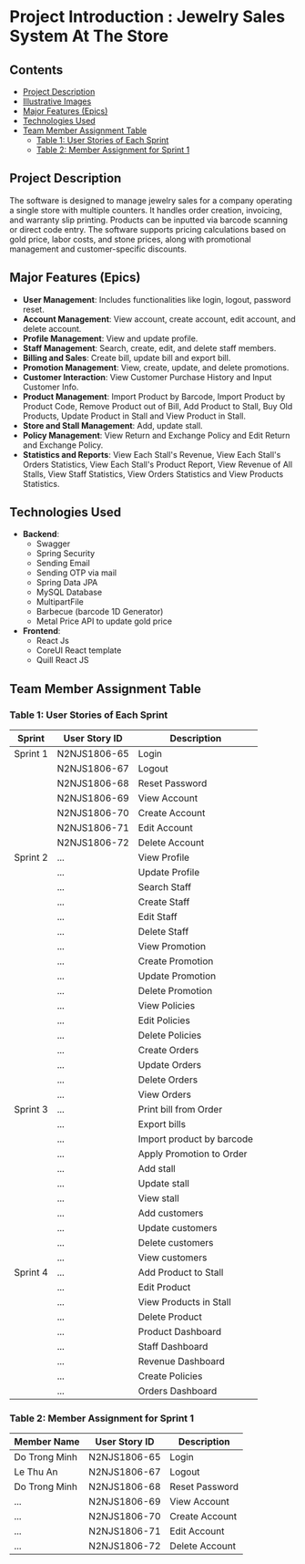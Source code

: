 # Project Introduction : Jewelry Sales System At The Store

## Contents
- [Project Description](#project-description)
- [Illustrative Images](#illustrative-images)
- [Major Features (Epics)](#major-features-epics)
- [Technologies Used](#technologies-used)
- [Team Member Assignment Table](#team-member-assignment-table)
  - [Table 1: User Stories of Each Sprint](#table-1-user-stories-of-each-sprint)
  - [Table 2: Member Assignment for Sprint 1](#table-2-member-assignment-for-sprint-1)

## Project Description
The software is designed to manage jewelry sales for a company operating a single store with multiple counters. It handles order creation, invoicing, and warranty slip printing. Products can be inputted via barcode scanning or direct code entry. The software supports pricing calculations based on gold price, labor costs, and stone prices, along with promotional management and customer-specific discounts.

## Major Features (Epics)
- **User Management**: Includes functionalities like login, logout, password reset.
- **Account Management**: View account, create account, edit account, and delete account.
- **Profile Management**: View and update profile.
- **Staff Management**: Search, create, edit, and delete staff members.
- **Billing and Sales**: Create bill, update bill and export bill.
- **Promotion Management**: View, create, update, and delete promotions.
- **Customer Interaction**: View Customer Purchase History and Input Customer Info.
- **Product Management**: Import Product by Barcode, Import Product by Product Code, Remove Product out of Bill, Add Product to Stall, Buy Old Products, Update Product in Stall and View Product in Stall.
- **Store and Stall Management**: Add, update stall.
- **Policy Management**: View Return and Exchange Policy and Edit Return and Exchange Policy.
- **Statistics and Reports**: View Each Stall's Revenue, View Each Stall's Orders Statistics, View Each Stall's Product Report, View Revenue of All Stalls, View Staff Statistics, View Orders Statistics and View Products Statistics.

## Technologies Used
- **Backend**:
  - Swagger
  - Spring Security
  - Sending Email
  - Sending OTP via mail
  - Spring Data JPA
  - MySQL Database
  - MultipartFile
  - Barbecue (barcode 1D Generator)
  - Metal Price API to update gold price
- **Frontend**:
  - React Js
  - CoreUI React template
  - Quill React JS

## Team Member Assignment Table

### Table 1: User Stories of Each Sprint
| Sprint   | User Story ID  | Description                |
|----------|----------------|----------------------------|
| Sprint 1 | N2NJS1806-65   | Login                      |
|          | N2NJS1806-67   | Logout                     |
|          | N2NJS1806-68   | Reset Password             |
|          | N2NJS1806-69   | View Account               |
|          | N2NJS1806-70   | Create Account             |
|          | N2NJS1806-71   | Edit Account               |
|          | N2NJS1806-72   | Delete Account             |
| Sprint 2 | ...    | View Profile               |
|          | ...    | Update Profile             |
|          | ...    | Search Staff               |
|          | ...    | Create Staff               |
|          | ...    | Edit Staff                 |
|          | ...    | Delete Staff               |
|          | ...    | View Promotion             |
|          | ...    | Create Promotion           |
|          | ...    | Update Promotion           |
|          | ...    | Delete Promotion           |
|          | ...    | View Policies              |
|          | ...    | Edit Policies              |
|          | ...    | Delete Policies            |
|          | ...    | Create Orders              |
|          | ...    | Update Orders              |
|          | ...    | Delete Orders              |
|          | ...    | View Orders                |
| Sprint 3 | ...    | Print bill from Order      |
|          | ...    | Export bills               |
|          | ...    | Import product by barcode  |
|          | ...    | Apply Promotion to Order   |
|          | ...    | Add stall                  |
|          | ...    | Update stall               |
|          | ...    | View stall                 |
|          | ...    | Add customers              |
|          | ...    | Update customers           |
|          | ...    | Delete customers           |
|          | ...    | View customers             |
| Sprint 4 | ...    | Add Product to Stall       |
|          | ...    | Edit Product               |
|          | ...    | View Products in Stall     |
|          | ...    | Delete Product             |
|          | ...    | Product Dashboard          |
|          | ...    | Staff Dashboard            |
|          | ...    | Revenue Dashboard          |
|          | ...    | Create Policies            |
|          | ...    | Orders Dashboard           |

### Table 2: Member Assignment for Sprint 1
| Member Name | User Story ID | Description            |
|-------------|---------------|------------------------|
| Do Trong Minh    | N2NJS1806-65   | Login                  |
| Le Thu An    | N2NJS1806-67   | Logout                 |
| Do Trong Minh    | N2NJS1806-68   | Reset Password         |
| ...    | N2NJS1806-69   | View Account           |
| ...    | N2NJS1806-70   | Create Account         |
| ...    | N2NJS1806-71   | Edit Account           |
| ...    | N2NJS1806-72   | Delete Account         |

